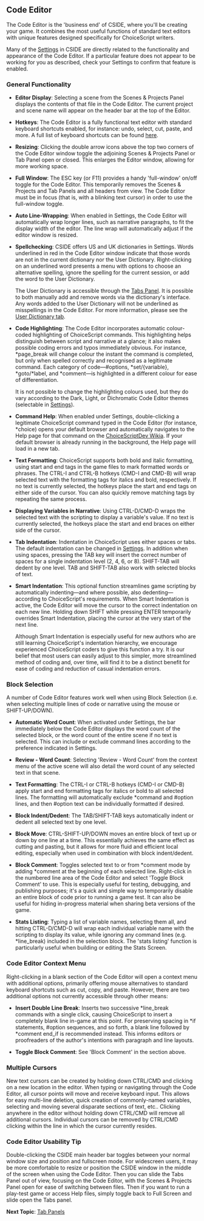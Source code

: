 ## Code Editor

The Code Editor is the 'business end' of CSIDE, where you'll be creating your game. It combines the most useful functions of standard text editors with unique features designed specifically for ChoiceScript writers.

Many of the <a href="#" rel="cside" title="settings" onclick="CSIDE(parent.cside.selectTab.bind(null, 'settings'));">Settings</a> in CSIDE are directly related to the functionality and appearance of the Code Editor. If a particular feature does not appear to be working for you as described, check your Settings to confirm that feature is enabled.

### General Functionality

- **Editor Display**: Selecting a scene from the Scenes & Projects Panel displays the contents of that file in the Code Editor. The current project and scene name will appear on the header bar at the top of the Editor.

- **Hotkeys**: The Code Editor is a fully functional text editor with standard keyboard shortcuts enabled, for instance: undo, select, cut, paste, and more. A full list of keyboard shortcuts can be found [here](topics/keyboard-shortcuts.md "Keyboard Shortcuts").

- **Resizing**: Clicking the double arrow icons above the top two corners of the Code Editor window toggle the adjoining Scenes & Projects Panel or Tab Panel open or closed. This enlarges the Editor window, allowing for more working space.

- **Full Window**: The ESC key (or F11) provides a handy 'full-window' on/off toggle for the Code Editor. This temporarily removes the Scenes & Projects and Tab Panels and all headers from view. The Code Editor must be in focus (that is, with a blinking text cursor) in order to use the full-window toggle.

- **Auto Line-Wrapping**: When enabled in Settings, the Code Editor will automatically wrap longer lines, such as narrative paragraphs, to fit the display width of the editor. The line wrap will automatically adjust if the editor window is resized.

- **Spellchecking**: CSIDE offers US and UK dictionaries in Settings. Words underlined in red in the Code Editor window indicate that those words are not in the current dictionary nor the User Dictionary. Right-clicking on an underlined word presents a menu with options to choose an alternative spelling, ignore the spelling for the current session, or add the word to the User Dictionary.

	The User Dictionary is accessible through the [Tabs Panel](topics/tab-panels.md "Tabs Panel"). It is possible to both manually add and remove words via the dictionary's interface. Any words added to the User Dictionary will not be underlined as misspellings in the Code Editor. For more information, please see the <a href="#" rel="cside" title="User dictionary" onclick="CSIDE(parent.cside.selectTab.bind(null, 'dictionary'));">User Dictionary tab</a>.

- **Code Highlighting**: The Code Editor incorporates automatic colour-coded highlighting of ChoiceScript commands. This highlighting helps distinguish between script and narrative at a glance; it also makes possible coding errors and typos immediately obvious. For instance, \*page_break will change colour the instant the command is completed, but only when spelled correctly and recognised as a legitimate command. Each category of code—#options, \*set/{variable}, \*goto/\*label, and \*comment—is highlighted in a different colour for ease of differentiation.

	It is not possible to change the highlighting colours used, but they do vary according to the Dark, Light, or Dichromatic Code Editor themes (selectable in <a href="#" rel="cside" title="settings" onclick="CSIDE(parent.cside.selectTab.bind(null, 'settings'));">Settings</a>).


- **Command Help**: When enabled under Settings, double-clicking a legitimate ChoiceScript command typed in the Code Editor (for instance, *choice) opens your default browser and automatically navigates to the Help page for that command on the [ChoiceScriptDev Wikia](http://www.choicescriptdev.wikia.com/ "ChoiceScriptDev Wikia"). If your default browser is already running in the background, the Help page will load in a new tab.

- **Text Formatting**: ChoiceScript supports both bold and italic formatting, using start and end tags in the game files to mark formatted words or phrases. The CTRL-I and CTRL-B hotkeys (CMD-I and CMD-B) will wrap selected text with the formatting tags for italics and bold, respectively. If no text is currently selected, the hotkeys place the start and end tags on either side of the cursor. You can also quickly remove matching tags by repeating the same process.

- **Displaying Variables in Narrative**: Using CTRL-D/CMD-D wraps the selected text with the scripting to display a variable's value. If no text is currently selected, the hotkeys place the start and end braces on either side of the cursor.

- **Tab Indentation**: Indentation in ChoiceScript uses either spaces or tabs. The default indentation can be changed in <a href="#" rel="cside" title="settings" onclick="CSIDE(parent.cside.selectTab.bind(null, 'settings'));">Settings</a>. In addition when using spaces, pressing the TAB key will insert the correct number of spaces for a single indentation level (2, 4, 6, or 8). SHIFT-TAB will dedent by one level. TAB and SHIFT-TAB also work with selected blocks of text.

- **Smart Indentation**: This optional function streamlines game scripting by automatically indenting—and where possible, also dedenting—according to ChoiceScript's requirements. When Smart Indentation is active, the Code Editor will move the cursor to the correct indentation on each new line. Holding down SHIFT while pressing ENTER temporarily overrides Smart Indentation, placing the cursor at the very start of the next line.

	Although Smart Indentation is especially useful for new authors who are still learning ChoiceScript's indentation hierarchy, we encourage experienced ChoiceScript coders to give this function a try. It is our belief that most users can easily adjust to this simpler, more streamlined method of coding and, over time, will find it to be a distinct benefit for ease of coding and reduction of casual indentation errors.


### Block Selection

A number of Code Editor features work well when using Block Selection (i.e. when selecting multiple lines of code or narrative using the mouse or SHIFT-UP/DOWN).

- **Automatic Word Count**: When activated under Settings, the bar immediately below the Code Editor displays the word count of the selected block, or the word count of the entire scene if no text is selected. This can include or exclude command lines according to the preference indicated in Settings.

- **Review - Word Count**: Selecting 'Review - Word Count' from the context menu of the active scene will also detail the word count of any selected text in that scene.

- **Text Formatting**: The CTRL-I or CTRL-B hotkeys (CMD-I or CMD-B) apply start and end formatting tags for italics or bold to all selected lines. The formatting will automatically exclude *command and #option lines, and then #option text can be individually formatted if desired.

- **Block Indent/Dedent**: The TAB/SHIFT-TAB keys automatically indent or dedent all selected text by one level.

- **Block Move**: CTRL-SHIFT-UP/DOWN moves an entire block of text up or down by one line at a time. This essentially achieves the same effect as cutting and pasting, but it allows for more fluid and efficient local editing, especially when used in combination with block indent/dedent.

- **Block Comment**: Toggles selected text to or from \*comment mode by adding \*comment at the beginning of each selected line. Right-click in the numbered line area of the Code Editor and select 'Toggle Block Comment' to use. This is especially useful for testing, debugging, and publishing purposes; it's a quick and simple way to temporarily disable an entire block of code prior to running a game test. It can also be useful for hiding in-progress material when sharing beta versions of the game.

- **Stats Listing**: Typing a list of variable names, selecting them all, and hitting CTRL-D/CMD-D will wrap each individual variable name with the scripting to display its value, while ignoring any command lines (e.g. \*line_break) included in the selection block. The 'stats listing' function is particularly useful when building or editing the Stats Screen.


### Code Editor Context Menu

Right-clicking in a blank section of the Code Editor will open a context menu with additional options, primarily offering mouse alternatives to standard keyboard shortcuts such as cut, copy, and paste. However, there are two additional options not currently accessible through other means:

- **Insert Double Line Break**: Inserts two successive \*line_break commands with a single click, causing ChoiceScript to insert a completely blank line in-game at this point. For preserving spacing in \*if statements, #option sequences, and so forth, a blank line followed by \*comment end_if is recommended instead. This informs editors or proofreaders of the author's intentions with paragraph and line layouts.

- **Toggle Block Comment**: See 'Block Comment' in the section above.

### Multiple Cursors

New text cursors can be created by holding down CTRL/CMD and clicking on a new location in the editor. When typing or navigating through the Code Editor, all cursor points will move and receive keyboard input. This allows for easy multi-line deletion, quick creation of commonly-named variables, selecting and moving several disparate sections of text, etc.. Clicking anywhere in the editor without holding down CTRL/CMD will remove all additional cursors. Individual cursors can be removed by CTRL/CMD clicking within the line in which the cursor currently resides.

### Code Editor Usability Tip

Double-clicking the CSIDE main header bar toggles between your normal window size and position and fullscreen mode. For widescreen users, it may be more comfortable to resize or position the CSIDE window in the middle of the screen when using the Code Editor. Then you can slide the Tabs Panel out of view, focusing on the Code Editor, with the Scenes & Projects Panel open for ease of switching between files. Then if you want to run a play-test game or access Help files, simply toggle back to Full Screen and slide open the Tabs panel.


**Next Topic**: [Tab Panels](topics/tab-panels.md "Tab Panels")